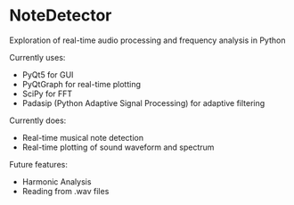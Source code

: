 # NoteDetector
Exploration of real-time audio processing and frequency analysis in Python

Currently uses:
- PyQt5 for GUI
- PyQtGraph for real-time plotting
- SciPy for FFT
- Padasip (Python Adaptive Signal Processing) for adaptive filtering

Currently does:
- Real-time musical note detection
- Real-time plotting of sound waveform and spectrum

Future features:
- Harmonic Analysis
- Reading from .wav files
